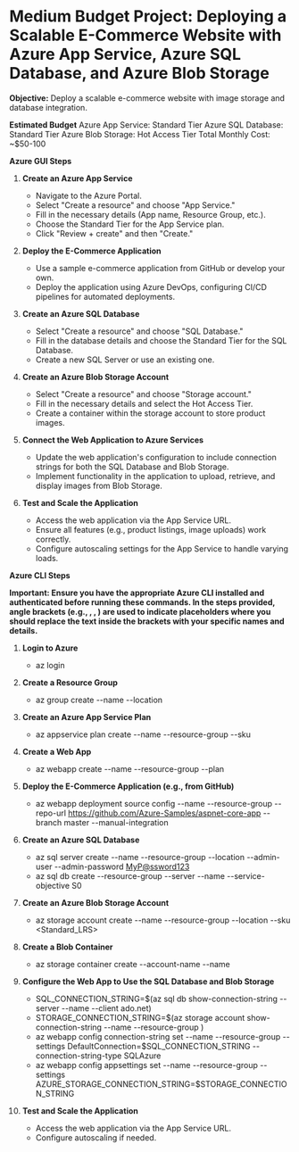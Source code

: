 # Medium Budget Project: Deploying a Scalable E-Commerce Website with Azure App Service, Azure SQL Database, and Azure Blob Storage

**Objective:** Deploy a scalable e-commerce website with image storage and database integration.

**Estimated Budget**
Azure App Service: Standard Tier
Azure SQL Database: Standard Tier
Azure Blob Storage: Hot Access Tier
Total Monthly Cost: ~$50-100

**Azure GUI Steps**

1. **Create an Azure App Service**
   - Navigate to the Azure Portal.
   - Select "Create a resource" and choose "App Service."
   - Fill in the necessary details (App name, Resource Group, etc.).
   - Choose the Standard Tier for the App Service plan.
   - Click "Review + create" and then "Create."

2. **Deploy the E-Commerce Application**
   - Use a sample e-commerce application from GitHub or develop your own.
   - Deploy the application using Azure DevOps, configuring CI/CD pipelines for automated deployments.

3. **Create an Azure SQL Database**
   - Select "Create a resource" and choose "SQL Database."
   - Fill in the database details and choose the Standard Tier for the SQL Database.
   - Create a new SQL Server or use an existing one.

4. **Create an Azure Blob Storage Account**
   - Select "Create a resource" and choose "Storage account."
   - Fill in the necessary details and select the Hot Access Tier.
   - Create a container within the storage account to store product images.

5. **Connect the Web Application to Azure Services**
   - Update the web application's configuration to include connection strings for both the SQL Database and Blob Storage.
   - Implement functionality in the application to upload, retrieve, and display images from Blob Storage.

6. **Test and Scale the Application**
   - Access the web application via the App Service URL.
   - Ensure all features (e.g., product listings, image uploads) work correctly.
   - Configure autoscaling settings for the App Service to handle varying loads.

**Azure CLI Steps**

**Important: Ensure you have the appropriate Azure CLI installed and authenticated before running these commands. In the steps provided, 
angle brackets (e.g., <ResourceGroupName>, <AppServiceName>, <SQLServerName>) are used to indicate placeholders where you should replace 
the text inside the brackets with your specific names and details.**

1. **Login to Azure**
   - az login

2. **Create a Resource Group**
   - az group create --name <EcommerceResourceGroup> --location <eastus>
   
3. **Create an Azure App Service Plan**
   - az appservice plan create --name <EcommerceAppServicePlan> --resource-group <EcommerceResourceGroup> --sku <S1>

4. **Create a Web App**
   - az webapp create --name <EcommerceWebApp> --resource-group <EcommerceResourceGroup> --plan <EcommerceAppServicePlan>
  
5. **Deploy the E-Commerce Application (e.g., from GitHub)**
   - az webapp deployment source config --name <EcommerceWebApp> --resource-group <EcommerceResourceGroup> --repo-url https://github.com/Azure-Samples/aspnet-core-app --branch master --manual-integration

6. **Create an Azure SQL Database**
   - az sql server create --name <EcommerceSqlServer> --resource-group <EcommerceResourceGroup> --location <eastus> --admin-user <myadmin> --admin-password <MyP@ssword123>
   - az sql db create --resource-group <EcommerceResourceGroup> --server <EcommerceSqlServer> --name <EcommerceDatabase> --service-objective S0

7. **Create an Azure Blob Storage Account**
   - az storage account create --name <ecommercestorageaccount> --resource-group <EcommerceResourceGroup> --location <eastus> --sku <Standard_LRS>
  
8. **Create a Blob Container**
   - az storage container create --account-name <ecommercestorageaccount> --name <product-images>

9. **Configure the Web App to Use the SQL Database and Blob Storage**
    - SQL_CONNECTION_STRING=$(az sql db show-connection-string --server <EcommerceSqlServer> --name <EcommerceDatabase> --client ado.net)
    - STORAGE_CONNECTION_STRING=$(az storage account show-connection-string --name <ecommercestorageaccount> --resource-group <EcommerceResourceGroup>)
    - az webapp config connection-string set --name <EcommerceWebApp> --resource-group <EcommerceResourceGroup> --settings DefaultConnection=$SQL_CONNECTION_STRING --connection-string-type SQLAzure
    - az webapp config appsettings set --name <EcommerceWebApp> --resource-group <EcommerceResourceGroup> --settings AZURE_STORAGE_CONNECTION_STRING=$STORAGE_CONNECTION_STRING

10. **Test and Scale the Application**
    - Access the web application via the App Service URL.
    - Configure autoscaling if needed.

 
